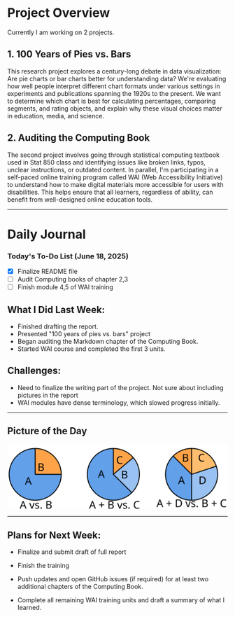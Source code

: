 # Project Overview

Currently I am working on 2 projects.

## 1. 100 Years of Pies vs. Bars

This research project explores a century-long debate in data visualization: Are pie charts or bar charts better for understanding data?  We're evaluating how well people interpret different chart formats under various settings in experiments and publications spanning the 1920s to the present.  We want to determine which chart is best for calculating percentages, comparing segments, and rating objects, and explain why these visual choices matter in education, media, and science.

## 2. Auditing the Computing Book

The second project involves going through statistical computing textbook used in Stat 850 class and identifying issues like broken links, typos, unclear instructions, or outdated content. In parallel, I'm participating in a self-paced online training program called WAI (Web Accessibility Initiative) to understand how to make digital materials more accessible for users with disabilities. This helps ensure that all learners, regardless of ability, can benefit from well-designed online education tools.

---

# Daily Journal

### Today's To-Do List (June 18, 2025)

-   [x] Finalize README file
-   [ ] Audit Computing books of chapter 2,3
-   [ ] Finish module 4,5 of WAI training

## What I Did Last Week:

-   Finished drafting the report.
-   Presented "100 years of pies vs. bars" project
-   Began auditing the Markdown chapter of the Computing Book.
-   Started WAI course and completed the first 3 units.

## Challenges:

-   Need to finalize the writing part of the project. Not sure about including pictures in the report
-   WAI modules have dense terminology, which slowed progress initially.

---

## Picture of the Day


![*Examples of comparison tasks used in graphical perception studies*](pie-slices.png)

---

## Plans for Next Week:

-   Finalize and submit draft of full report

-   Finish the training

-   Push updates and open GitHub issues (if required) for at least two additional chapters of the Computing Book.

-   Complete all remaining WAI training units and draft a summary of what I learned.

